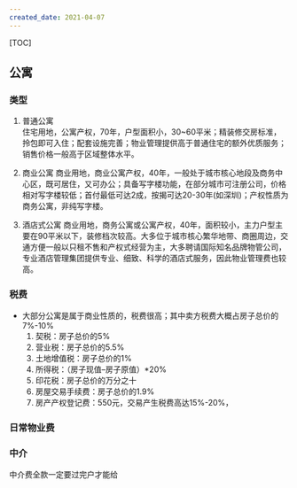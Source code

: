```yaml
---
created_date: 2021-04-07
---
```


[TOC]

## 公寓

### 类型
1. 普通公寓  
住宅用地，公寓产权，70年，户型面积小，30~60平米；精装修交房标准，拎包即可入住；配套设施完善；物业管理提供高于普通住宅的额外优质服务；销售价格一般高于区域整体水平。

2. 商业公寓
商业用地，商业公寓产权，40年，一般处于城市核心地段及商务中心区，既可居住，又可办公；具备写字楼功能，在部分城市可注册公司，价格相对写字楼较低；首付最低可达2成，按揭可达20-30年(如深圳)；产权性质为商务公寓，非纯写字楼。

3. 酒店式公寓
商业用地，商务公寓或公寓产权，40年，面积较小，主力户型主要在90平米以下，装修档次较高。大多位于城市核心繁华地带、商圈周边，交通方便一般以只租不售和产权式经营为主，大多聘请国际知名品牌物管公司，专业酒店管理集团提供专业、细致、科学的酒店式服务，因此物业管理费也较高。

### 税费
- 大部分公寓是属于商业性质的，税费很高；其中卖方税费大概占房子总价的7%-10%
    1. 契税：房子总价的5%
    2. 营业税：房子总价的5.5%
    3. 土地增值税：房子总价的1%
    4. 所得税：（房子现值–房子原值）*20%
    5. 印花税：房子总价的万分之十
    6. 房屋交易手续费：房子总价的1.9%
    7. 房产产权登记费：550元，交易产生税费高达15%-20%，

### 日常物业费


### 中介
中介费全款一定要过完户才能给